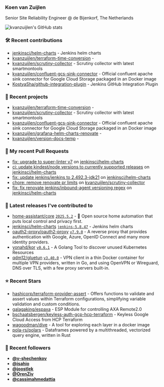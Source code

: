 ### Koen van Zuijlen

Senior Site Reliability Engineer @ de Bijenkorf, The Netherlands

![kvanzuijlen's GitHub stats](https://github-readme-stats.vercel.app/api?username=kvanzuijlen&show=reviews,discussions_started,discussions_answered,prs_merged,prs_merged_percentage&show_icons=true&theme=dark&cache_seconds=86400)

### 🛠️ Recent contributions

- [jenkinsci/helm-charts](https://github.com/jenkinsci/helm-charts) - Jenkins helm charts
- [kvanzuijlen/terraform-time-conversion](https://github.com/kvanzuijlen/terraform-time-conversion) - 
- [kvanzuijlen/scrutiny-collector](https://github.com/kvanzuijlen/scrutiny-collector) - Scrutiny collector with latest smartmontools
- [kvanzuijlen/confluent-gcs-sink-connector](https://github.com/kvanzuijlen/confluent-gcs-sink-connector) - Official confluent apache sink connector for Google Cloud Storage packaged in an Docker image
- [KostyaSha/github-integration-plugin](https://github.com/KostyaSha/github-integration-plugin) - Jenkins GitHub Integration Plugin

### 🌱 Recent projects

- [kvanzuijlen/terraform-time-conversion](https://github.com/kvanzuijlen/terraform-time-conversion) - 
- [kvanzuijlen/scrutiny-collector](https://github.com/kvanzuijlen/scrutiny-collector) - Scrutiny collector with latest smartmontools
- [kvanzuijlen/confluent-gcs-sink-connector](https://github.com/kvanzuijlen/confluent-gcs-sink-connector) - Official confluent apache sink connector for Google Cloud Storage packaged in an Docker image
- [kvanzuijlen/grafana-helm-charts-renovate](https://github.com/kvanzuijlen/grafana-helm-charts-renovate) - 
- [kvanzuijlen/version-docs-temp](https://github.com/kvanzuijlen/version-docs-temp) - 

### 🚧 My recent Pull Requests

- [fix: upgrade to super-linter v7](https://github.com/jenkinsci/helm-charts/pull/1376) on [jenkinsci/helm-charts](https://github.com/jenkinsci/helm-charts)
- [ci: update kindest/node versions to currently supported releases](https://github.com/jenkinsci/helm-charts/pull/1339) on [jenkinsci/helm-charts](https://github.com/jenkinsci/helm-charts)
- [fix: update jenkins/jenkins to 2.492.3-jdk21](https://github.com/jenkinsci/helm-charts/pull/1338) on [jenkinsci/helm-charts](https://github.com/jenkinsci/helm-charts)
- [chore: remove renovate pr limits](https://github.com/kvanzuijlen/scrutiny-collector/pull/4) on [kvanzuijlen/scrutiny-collector](https://github.com/kvanzuijlen/scrutiny-collector)
- [fix: fix renovate jenkins/inbound-agent versioning regex](https://github.com/jenkinsci/helm-charts/pull/1306) on [jenkinsci/helm-charts](https://github.com/jenkinsci/helm-charts)

### 🚀 Latest releases I've contributed to

- [home-assistant/core](https://github.com/home-assistant/core) [`2025.5.2`](https://github.com/home-assistant/core/releases/tag/2025.5.2) - :house_with_garden: Open source home automation that puts local control and privacy first.
- [jenkinsci/helm-charts](https://github.com/jenkinsci/helm-charts) [`jenkins-5.8.47`](https://github.com/jenkinsci/helm-charts/releases/tag/jenkins-5.8.47) - Jenkins helm charts
- [oauth2-proxy/oauth2-proxy](https://github.com/oauth2-proxy/oauth2-proxy) [`v7.9.0`](https://github.com/oauth2-proxy/oauth2-proxy/releases/tag/v7.9.0) - A reverse proxy that provides authentication with Google, Azure, OpenID Connect and many more identity providers.
- [yonahd/kor](https://github.com/yonahd/kor) [`v0.6.1`](https://github.com/yonahd/kor/releases/tag/v0.6.1) - A Golang Tool to discover unused Kubernetes Resources 
- [qdm12/gluetun](https://github.com/qdm12/gluetun) [`v3.40.0`](https://github.com/qdm12/gluetun/releases/tag/v3.40.0) - VPN client in a thin Docker container for multiple VPN providers, written in Go, and using OpenVPN or Wireguard, DNS over TLS, with a few proxy servers built-in.

### ⭐ Recent Stars

- [hashicorp/terraform-provider-assert](https://github.com/hashicorp/terraform-provider-assert) - Offers functions to validate and assert values within Terraform configurations, simplifying variable validation and custom conditions.
- [galagaking/espaxa](https://github.com/galagaking/espaxa) - ESP Module for controlling AXA Remote2.0
- [bschaatsbergen/keyless-auth-gcp-hcp-terraform](https://github.com/bschaatsbergen/keyless-auth-gcp-hcp-terraform) - Keyless Google Cloud Access from HCP Terraform
- [wagoodman/dive](https://github.com/wagoodman/dive) - A tool for exploring each layer in a docker image
- [pola-rs/polars](https://github.com/pola-rs/polars) - Dataframes powered by a multithreaded, vectorized query engine, written in Rust

### 👀 Recent followers

- [**@v-shechenkov**](https://github.com/v-shechenkov)
- [**@isahio**](https://github.com/isahio)
- [**@joostlek**](https://github.com/joostlek)
- [**@OrenZiv**](https://github.com/OrenZiv)
- [**@cassimahmedattia**](https://github.com/cassimahmedattia)
